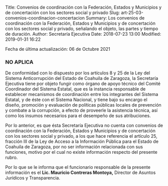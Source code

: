 Title: Convenios de coordinación con la Federación, Estados y Municipios y de concertación con los sectores social y privado
Slug: art-25-03-convenios-coordinacion-concertacion
Summary: Los convenios de coordinación con la Federación, Estados y Municipios y de concertación con los sectores social y privado, señalando el objeto, las partes y tiempo de duración.
Author: Secretaría Ejecutiva
Date: 2018-07-23 13:00
Modified: 2019-01-31 16:22


Fecha de última actualización: 06 de Octubre 2021


### NO APLICA

De conformidad con lo dispuesto por los artículos 8 y 25 de la Ley del Sistema Anticorrupción del Estado de Coahuila de Zaragoza, la Secretaría Ejecutiva tiene por objeto fungir como órgano de apoyo técnico del Comité Coordinador del Sistema Estatal, que es la instancia responsable de establecer mecanismos de coordinación entre los integrantes del Sistema Estatal, y de éste con el Sistema Nacional, y tiene bajo su encargo el diseño, promoción y evaluación de políticas públicas locales de prevención y combate a la corrupción, a efecto de proveerle la asistencia técnica, así como los insumos necesarios para el desempeño de sus atribuciones.

Por lo anterior, es que ésta Secretaría Ejecutiva no cuenta con convenios de coordinación con la Federación, Estados y Municipios y de concertación con los sectores social y privado, a los que hace referencia el artículo 25, fracción III de la Ley de Acceso a la Información Pública para el Estado de Coahuila de Zaragoza, por no ser información relacionada con sus funciones, motivo por el cual no existe información respecto del presente rubro.

Por lo que se le informa que el funcionario responsable de la presente información es el **Lic. Mauricio Contreras Montoya,** Director de Asuntos Jurídicos y Transparencia.